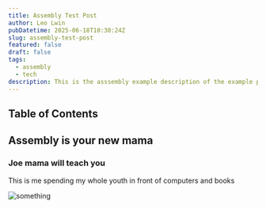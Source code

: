 ```yaml
---
title: Assembly Test Post
author: Leo Lwin
pubDatetime: 2025-06-18T10:30:24Z
slug: assembly-test-post
featured: false
draft: false
tags:
  - assembly
  - tech
description: This is the asssembly example description of the example post.
---
```


## Table of Contents



## Assembly is your new mama

### Joe mama will teach you 
This is me spending my whole youth in front of computers and books  

![something](@/assets/images/au66y.jpg)